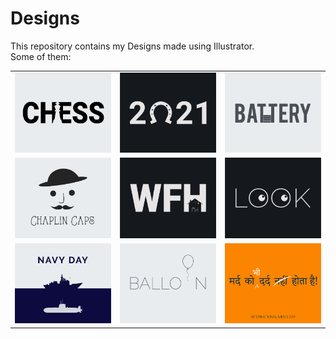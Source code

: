 # Designs
This repository contains my Designs made using Illustrator.<br>
Some of them:<br>
<table>
<tr><td><img src="./2020-11/png/20.11.2020.png"></td><td><img src="./2021-01/png/01.01.2021.png"></td><td><img src="./2020-11/png/28.11.2020.png"></td></tr>
<tr><td><img src="./2020-11/png/18.11.2020.png"></td><td><img src="./2021-01/png/05.01.2021.png"></td><td><img src="./2021-01/png/16.01.2021.png"></td></tr>
<tr><td><img src="./2020-12/png/04.12.2020.png"></td><td><img src="./2020-11/png/22.11.2020.png"></td><td><img src="./2020-11/png/19.11.2020.png"></td></tr>
</table>
